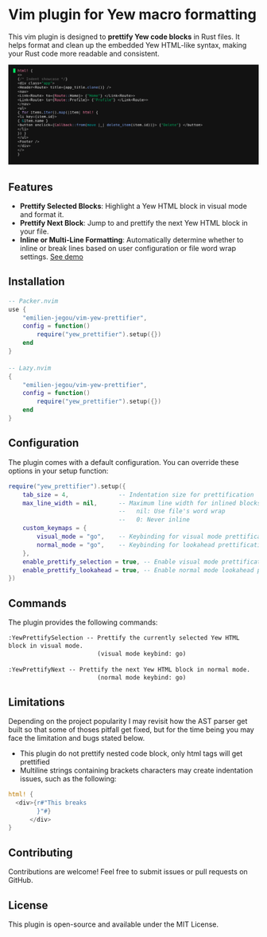 # Vim plugin for Yew macro formatting

This vim plugin is designed to **prettify Yew code blocks** in Rust files. It helps format and clean up the embedded Yew HTML-like syntax, making your Rust code more readable and consistent.

![Project Demo](doc/demo.gif)

## Features

- **Prettify Selected Blocks**: Highlight a Yew HTML block in visual mode and format it.
- **Prettify Next Block**: Jump to and prettify the next Yew HTML block in your file.
- **Inline or Multi-Line Formatting**: Automatically determine whether to inline or break lines based on user configuration or file word wrap settings. [See demo](doc/demo-word-wrap.gif)

## Installation

```lua
-- Packer.nvim
use {
    "emilien-jegou/vim-yew-prettifier",
    config = function()
        require("yew_prettifier").setup({})
    end
}

-- Lazy.nvim
{
    "emilien-jegou/vim-yew-prettifier",
    config = function()
        require("yew_prettifier").setup({})
    end
}
```

## Configuration

The plugin comes with a default configuration. You can override these options in your setup function:

```lua
require("yew_prettifier").setup({
    tab_size = 4,              -- Indentation size for prettification
    max_line_width = nil,      -- Maximum line width for inlined blocks
                               --   nil: Use file's word wrap
                               --   0: Never inline
    custom_keymaps = {
        visual_mode = "go",    -- Keybinding for visual mode prettification
        normal_mode = "go",    -- Keybinding for lookahead prettification
    },
    enable_prettify_selection = true, -- Enable visual mode prettification and :YewPrettifySelection command
    enable_prettify_lookahead = true, -- Enable normal mode lookahead prettification and :YewPrettifyNext command
})
```

## Commands

The plugin provides the following commands:

```vim
:YewPrettifySelection -- Prettify the currently selected Yew HTML block in visual mode.
                         (visual mode keybind: go)

:YewPrettifyNext -- Prettify the next Yew HTML block in normal mode. 
                         (normal mode keybind: go)
```

## Limitations

Depending on the project popularity I may revisit how the AST parser get built
so that some of thoses pitfall get fixed, but for the time being you may face
the limitation and bugs stated below.
- This plugin do not prettify nested code block, only html tags will get prettified
- Multiline strings containing brackets characters may create indentation issues, such as the following:
```rust
html! {
  <div>{r#"This breaks
        }"#}
      </div>
}
```

## Contributing

Contributions are welcome! Feel free to submit issues or pull requests on GitHub.

## License 

This plugin is open-source and available under the MIT License.
